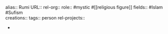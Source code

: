 alias:: Rumi
URL::
rel-org::
role:: #mystic #[[religious figure]]
fields:: #Islam #Sufism  
creations:: 
tags:: person
rel-projects::


-